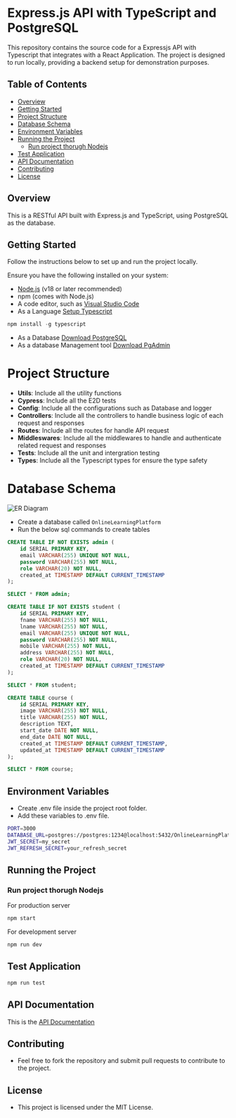 # Express.js API with TypeScript and PostgreSQL

This repository contains the source code for a Expressjs API with Typescript that integrates with a React Application. The project is designed to run locally, providing a backend setup for demonstration purposes.

## Table of Contents

- [Overview](#overview)
- [Getting Started](#getting-started)
- [Project Structure](#project-structure)
- [Database Schema](#database-schema)
- [Environment Variables](#environment-variables)
- [Running the Project](#running-the-project)
    - [Run project thorugh Nodejs](#run-project-through-nodejs)
- [Test Application](#test-application)
- [API Documentation](#api-documentation)
- [Contributing](#contributing)
- [License](#license)

## Overview

This is a RESTful API built with Express.js and TypeScript, using PostgreSQL as the database.

## Getting Started

Follow the instructions below to set up and run the project locally.

Ensure you have the following installed on your system:

- [Node.js](https://nodejs.org/) (v18 or later recommended)
- npm (comes with Node.js)
- A code editor, such as [Visual Studio Code](https://code.visualstudio.com/)
- As a Language [Setup Typescript](https://www.typescriptlang.org/)
```js
npm install -g typescript
```
- As a Database [Download PostgreSQL](https://www.postgresql.org/download/)
- As a database Management tool [Download PgAdmin](https://www.pgadmin.org/download/)

# Project Structure

- **Utils**: Include all the utility functions
- **Cypress**: Include all the E2D tests
- **Config**: Include all the configurations such as Database and logger
- **Controllers**: Include all the controllers to handle business logic of each request and responses
- **Routes**: Include all the routes for handle API request
- **Middleswares**: Include all the middlewares to handle and authenticate related request and responses
- **Tests**: Include all the unit and intergration testing
- **Types**: Include all the Typescript types for ensure the type safety

# Database Schema

![ER Diagram](https://res.cloudinary.com/dv9ax00l4/image/upload/v1740752660/err_gvy9wp.png)

- Create a database called `OnlineLearningPlatform`
- Run the below sql commands to create tables
```sql
CREATE TABLE IF NOT EXISTS admin (
    id SERIAL PRIMARY KEY,
    email VARCHAR(255) UNIQUE NOT NULL,
    password VARCHAR(255) NOT NULL,
    role VARCHAR(20) NOT NULL,
    created_at TIMESTAMP DEFAULT CURRENT_TIMESTAMP
);

SELECT * FROM admin;

CREATE TABLE IF NOT EXISTS student (
    id SERIAL PRIMARY KEY,
    fname VARCHAR(255) NOT NULL,
    lname VARCHAR(255) NOT NULL,
    email VARCHAR(255) UNIQUE NOT NULL,
    password VARCHAR(255) NOT NULL,
    mobile VARCHAR(255) NOT NULL,
    address VARCHAR(255) NOT NULL,
    role VARCHAR(20) NOT NULL,
    created_at TIMESTAMP DEFAULT CURRENT_TIMESTAMP
);

SELECT * FROM student;

CREATE TABLE course (
    id SERIAL PRIMARY KEY,
    image VARCHAR(255) NOT NULL,
    title VARCHAR(255) NOT NULL,
    description TEXT,
    start_date DATE NOT NULL,
    end_date DATE NOT NULL,
    created_at TIMESTAMP DEFAULT CURRENT_TIMESTAMP,
    updated_at TIMESTAMP DEFAULT CURRENT_TIMESTAMP
);

SELECT * FROM course;
```

## Environment Variables

- Create .env file inside the project root folder.
- Add these variables to .env file.
```bash
PORT=3000
DATABASE_URL=postgres://postgres:1234@localhost:5432/OnlineLearningPlatform
JWT_SECRET=my_secret
JWT_REFRESH_SECRET=your_refresh_secret
```

## Running the Project

### Run project thorugh Nodejs

For production server
```bash
npm start
```

For development server
```bash
npm run dev
```

## Test Application

```bash
npm run test
```

## API Documentation

This is the [API Documentation](https://documenter.getpostman.com/view/20760727/2sAYdhLWT5)

## Contributing

- Feel free to fork the repository and submit pull requests to contribute to the project.

## License

- This project is licensed under the MIT License.